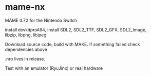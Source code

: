 # mame-nx
MAME 0.72 for the Nintendo Switch

install devkitproA64, install SDL2, SDL2_TTF, SDL2_GFX,  SDL2_Image, libzip, libpng, libjpeg

Download source code, build with MAKE. If something failed check dependencies above

.nro lives in release. 

Test with an emulator (RyuJinx) or real hardware
